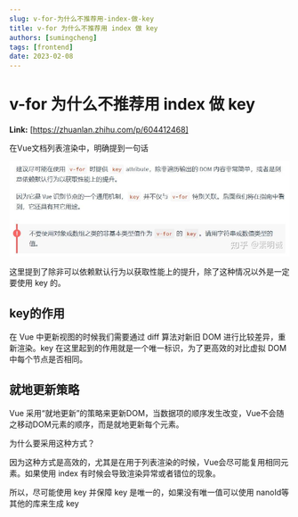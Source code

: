 ```yaml
---
slug: v-for-为什么不推荐用-index-做-key
title: v-for 为什么不推荐用 index 做 key
authors: [sumingcheng]
tags: [frontend]
date: 2023-02-08
---
```


# v-for 为什么不推荐用 index 做 key



 **Link:** [https://zhuanlan.zhihu.com/p/604412468]



在Vue文档列表渲染中，明确提到一句话

![7587e7639680690776b021fc66f73da4](../image/7587e7639680690776b021fc66f73da4.jpg)

这里提到了除非可以依赖默认行为以获取性能上的提升，除了这种情况以外是一定要使用 key 的。

## key的作用  

在 Vue 中更新视图的时候我们需要通过 diff 算法对新旧 DOM 进行比较差异，重新渲染。key 在这里起到的作用就是一个唯一标识，为了更高效的对比虚拟 DOM 中每个节点是否相同。

## 就地更新策略  

Vue 采用“就地更新”的策略来更新DOM，当数据项的顺序发生改变，Vue不会随之移动DOM元素的顺序，而是就地更新每个元素。

为什么要采用这种方式？

因为这种方式是高效的，尤其是在用于列表渲染的时候，Vue会尽可能复用相同元素。如果使用 index 有时候会导致渲染异常或者错位的现象。

所以，尽可能使用 key 并保障 key 是唯一的，如果没有唯一值可以使用 nanoId等其他的库来生成 key